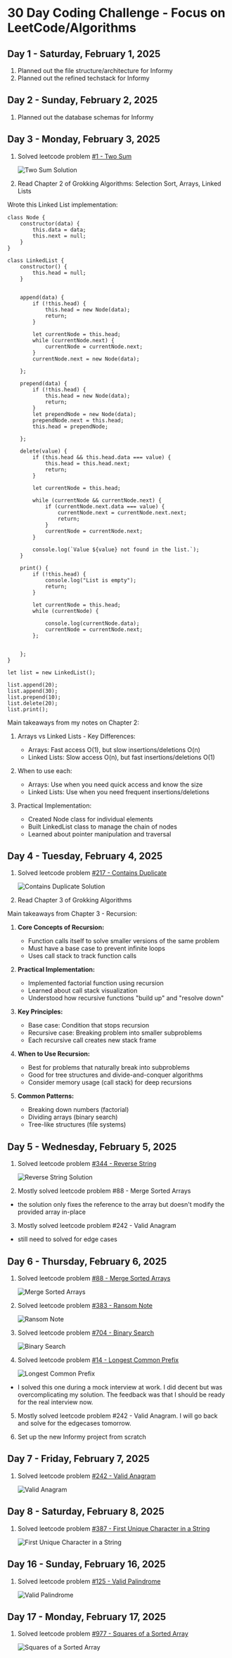 # 30 Day Coding Challenge - Focus on LeetCode/Algorithms


## Day 1 - Saturday, February 1, 2025
1. Planned out the file structure/architecture for Informy
2. Planned out the refined techstack for Informy


## Day 2 - Sunday, February 2, 2025
1. Planned out the database schemas for Informy



## Day 3 - Monday, February 3, 2025
1. Solved leetcode problem [#1 - Two Sum](https://leetcode.com/problems/two-sum/description/)

   ![Two Sum Solution](coding-log/images/1-two-sum.js.png)


2. Read Chapter 2 of Grokking Algorithms: Selection Sort, Arrays, Linked Lists

Wrote this Linked List implementation: 

```
class Node {
    constructor(data) {
        this.data = data;
        this.next = null;
    }
}

class LinkedList {
    constructor() {
        this.head = null;
    }


    append(data) {
        if (!this.head) {
            this.head = new Node(data);
            return;
        }

        let currentNode = this.head;
        while (currentNode.next) {
            currentNode = currentNode.next;
        }
        currentNode.next = new Node(data);

    };

    prepend(data) {
        if (!this.head) {
            this.head = new Node(data);
            return;
        }
        let prependNode = new Node(data);
        prependNode.next = this.head;
        this.head = prependNode;

    };

    delete(value) {
        if (this.head && this.head.data === value) {
            this.head = this.head.next;
            return;
        }

        let currentNode = this.head;

        while (currentNode && currentNode.next) {
            if (currentNode.next.data === value) {
                currentNode.next = currentNode.next.next;
                return;
            }
            currentNode = currentNode.next;
        }

        console.log(`Value ${value} not found in the list.`);
    }

    print() {
        if (!this.head) {
            console.log("List is empty");
            return;
        }

        let currentNode = this.head;
        while (currentNode) {

            console.log(currentNode.data);
            currentNode = currentNode.next;
        };


    };
}

let list = new LinkedList();

list.append(20);
list.append(30);
list.prepend(10);
list.delete(20);
list.print();
```


Main takeaways from my notes on Chapter 2: 

1. Arrays vs Linked Lists - Key Differences:
   - Arrays: Fast access O(1), but slow insertions/deletions O(n)
   - Linked Lists: Slow access O(n), but fast insertions/deletions O(1)

2. When to use each:
   - Arrays: Use when you need quick access and know the size
   - Linked Lists: Use when you need frequent insertions/deletions

3. Practical Implementation:
   - Created Node class for individual elements
   - Built LinkedList class to manage the chain of nodes
   - Learned about pointer manipulation and traversal


## Day 4 - Tuesday, February 4, 2025
1. Solved leetcode problem [#217 - Contains Duplicate](https://leetcode.com/problems/contains-duplicate/description/)

   ![Contains Duplicate Solution](coding-log/images/217-contains-duplicate.png)

2. Read Chapter 3 of Grokking Algorithms 

Main takeaways from Chapter 3 - Recursion:

1. **Core Concepts of Recursion:**
   - Function calls itself to solve smaller versions of the same problem
   - Must have a base case to prevent infinite loops
   - Uses call stack to track function calls

2. **Practical Implementation:**
   - Implemented factorial function using recursion
   - Learned about call stack visualization
   - Understood how recursive functions "build up" and "resolve down"

3. **Key Principles:**
   - Base case: Condition that stops recursion
   - Recursive case: Breaking problem into smaller subproblems
   - Each recursive call creates new stack frame

4. **When to Use Recursion:**
   - Best for problems that naturally break into subproblems
   - Good for tree structures and divide-and-conquer algorithms
   - Consider memory usage (call stack) for deep recursions

5. **Common Patterns:**
   - Breaking down numbers (factorial)
   - Dividing arrays (binary search)
   - Tree-like structures (file systems)


## Day 5 - Wednesday, February 5, 2025
1. Solved leetcode problem [#344 - Reverse String](https://leetcode.com/problems/reverse-string/description/)

    ![Reverse String Solution](coding-log/images/344-reverse-string.png)

2. Mostly solved leetcode problem #88 - Merge Sorted Arrays
- the solution only fixes the reference to the array but doesn't modify the provided array in-place

3. Mostly solved leetcode problem #242 - Valid Anagram
- still need to solved for edge cases


## Day 6 - Thursday, February 6, 2025
1. Solved leetcode problem [#88 - Merge Sorted Arrays](https://leetcode.com/problems/merge-sorted-array/description/)

    ![Merge Sorted Arrays](coding-log/images/88-merge-sorted-arrays.png)

2. Solved leetcode problem [#383 - Ransom Note](https://leetcode.com/problems/ransom-note/description/)

    ![Ransom Note](coding-log/images/383-ransom-note.png)

3. Solved leetcode problem [#704 - Binary Search](https://leetcode.com/problems/binary-search/description/)

    ![Binary Search](coding-log/images/704-binary-search.png)

4. Solved leetcode problem [#14 - Longest Common Prefix](https://leetcode.com/problems/longest-common-prefix/description/)

    ![Longest Common Prefix](coding-log/images/14-longest-common-prefix.png)
- I solved this one during a mock interview at work. I did decent but was overcomplicating my solution. The feedback was that I should be ready for the real interview now.

5. Mostly solved leetcode problem #242 - Valid Anagram. I will go back and solve for the edgecases tomorrow.

6. Set up the new Informy project from scratch

## Day 7 - Friday, February 7, 2025
1. Solved leetcode problem [#242 - Valid Anagram](https://leetcode.com/problems/valid-anagram/description/)

    ![Valid Anagram](coding-log/images/242-valid-anagram.png)

## Day 8 - Saturday, February 8, 2025
1. Solved leetcode problem [#387 - First Unique Character in a String](https://leetcode.com/problems/first-unique-character-in-a-string/description/)

    ![First Unique Character in a String](coding-log/images/387-first-unique-character.png)

## Day 16 - Sunday, February 16, 2025
1. Solved leetcode problem [#125 - Valid Palindrome](https://leetcode.com/problems/valid-palindrome/description/)

    ![Valid Palindrome](coding-log/images/125-valid-palindrome.png)

## Day 17 - Monday, February 17, 2025
1. Solved leetcode problem [#977 - Squares of a Sorted Array](https://leetcode.com/problems/squares-of-a-sorted-array/description/)

    ![Squares of a Sorted Array](coding-log/images/977-squares-of-a-sorted-array.png)

